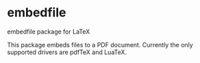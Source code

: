 # embedfile

embedfile package for LaTeX


This package embeds files to a PDF document.
Currently the only supported drivers are pdfTeX and LuaTeX.
